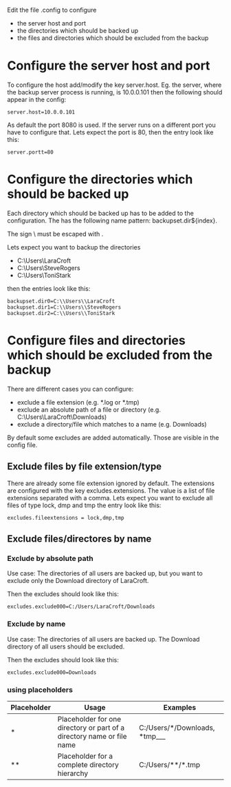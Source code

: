 Edit the file .config to configure 

* the server host and port
* the directories which should be backed up
* the files and directories which should be excluded from the backup

# Configure the server host and port

To configure the host add/modify the key server.host. Eg. the server, where the backup server process is running, is 10.0.0.101 then the following should appear in the config:
```
server.host=10.0.0.101
```

As default the port 8080 is used. If the server runs on a different port you have to configure that. Lets expect the port is 80, then the entry look like this:
```
server.portt=80
```

# Configure the directories which should be backed up
Each directory which should be backed up has to be added to the configuration. The has the following name pattern: 
backupset.dir${index}.

The sign \ must be escaped with \.

Lets expect you want to backup the directories
* C:\Users\LaraCroft
* C:\Users\SteveRogers
* C:\Users\ToniStark

then the entries look like this:
```
backupset.dir0=C:\\Users\\LaraCroft
backupset.dir1=C:\\Users\\SteveRogers
backupset.dir2=C:\\Users\\ToniStark
```

# Configure files and directories which should be excluded from the backup
There are different cases you can configure:
* exclude a file extension (e.g. *.log or *.tmp)
* exclude an absolute path of a file or directory (e.g. C:\Users\LaraCroft\Downloads)
* exclude a directory/file which matches to a name (e.g. Downloads)

By default some excludes are added automatically. Those are visible in the config file.

## Exclude files by file extension/type
There are already some file extension ignored by default. The extensions are configured with the key excludes.extensions.
The value is a list of file extensions separated with a comma.
Lets expect you want to exclude all files of type lock, dmp and tmp the entry look like this:
```
excludes.fileextensions = lock,dmp,tmp
```

## Exclude files/directores by name
### Exclude by absolute path
Use case: The directories of all users are backed up, but you want to exclude only the Download directory of LaraCroft.

Then the excludes should look like this:
``` 
excludes.exclude000=C:/Users/LaraCroft/Downloads
```
### Exclude by name
Use case: The directories of all users are backed up. The Download directory of all users should be excluded.

Then the excludes should look like this:
``` 
excludes.exclude000=Downloads
```

### using placeholders

| Placeholder | Usage                                                                  | Examples                      |
| ----------- | ---------------------------------------------------------------------- | ----------------------------- |
| *           | Placeholder for one directory or part of a directory name or file name | C:/Users/*/Downloads, *tmp___ |         |
| **          | Placeholder for a complete directory hierarchy                         | C:/Users/**/*.tmp             |

